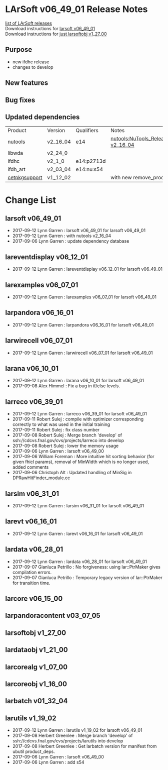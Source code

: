 # LArSoft v06_49_01 Release Notes



[list of LArSoft releases](LArSoft_release_list)  
Download instructions for [larsoft v06_49_01](https://scisoft.fnal.gov/scisoft/bundles/larsoft/v06_49_01/larsoft-v06_49_01.html)  
Download instructions for [just larsoftobj v1_27_00](https://scisoft.fnal.gov/scisoft/bundles/larsoftobj/v1_27_00/larsoftobj-v1_27_00.html)

## Purpose

-   new ifdhc release
-   changes to develop

## New features

## Bug fixes

## Updated dependencies

|                    |                   |            |                                                        |                                |
|--------------------|-------------------|------------|--------------------------------------------------------|--------------------------------|
| Product            | Version           | Qualifiers | Notes                                                  |                                |
| nutools            | v2_16_04          | e14        | [nutools:NuTools_Release_Notes#nutools-v2_16_04](https://cdcvs.fnal.gov/redmine/projects/nutools/wiki/NuTools_Release_Notes#nutools-v2_16_04) |                                |
| libwda             | v2_24_0           |            |                                                        |                                |
| ifdhc              | v2_1_0           | e14:p2713d |                                                        |                                |
| ifdh_art           | v2_03_04          | e14:nu:s54 |                                                        |                                |
| [ cetpkgsupport](https://cdcvs.fnal.gov/redmine/projects/cetpkgsupport/wiki/ ) | v1_12_02   |                                                        | with new remove_product script |

# Change List

## larsoft v06_49_01

-   2017-09-12 Lynn Garren : larsoft v06_49_01 for larsoft v06_49_01
-   2017-09-12 Lynn Garren : with nutools v2_16_04
-   2017-09-06 Lynn Garren : update dependency database

## lareventdisplay v06_12_01

-   2017-09-12 Lynn Garren : lareventdisplay v06_12_01 for larsoft v06_49_01

## larexamples v06_07_01

-   2017-09-12 Lynn Garren : larexamples v06_07_01 for larsoft v06_49_01

## larpandora v06_16_01

-   2017-09-12 Lynn Garren : larpandora v06_16_01 for larsoft v06_49_01

## larwirecell v06_07_01

-   2017-09-12 Lynn Garren : larwirecell v06_07_01 for larsoft v06_49_01

## larana v06_10_01

-   2017-09-12 Lynn Garren : larana v06_10_01 for larsoft v06_49_01
-   2017-09-08 Alex Himmel : Fix a bug in if/else levels.

## larreco v06_39_01

-   2017-09-12 Lynn Garren : larreco v06_39_01 for larsoft v06_49_01
-   2017-09-11 Robert Sulej : compile with optimizer corresponding correctly to what was used in the initial training
-   2017-09-11 Robert Sulej : fix class number
-   2017-09-08 Robert Sulej : Merge branch 'develop' of ssh://cdcvs.fnal.gov/cvs/projects/larreco into develop
-   2017-09-08 Robert Sulej : lower the memory usage
-   2017-09-06 Lynn Garren : larsoft v06_49_00
-   2017-09-06 William Foreman : More intuitive hit sorting behavior (for given fhicl params), removal of MinWidth which is no longer used, added comments
-   2017-09-06 Christoph Alt : Updated handling of MinSig in DPRawHitFinder_module.cc

## larsim v06_31_01

-   2017-09-12 Lynn Garren : larsim v06_31_01 for larsoft v06_49_01

## larevt v06_16_01

-   2017-09-12 Lynn Garren : larevt v06_16_01 for larsoft v06_49_01

## lardata v06_28_01

-   2017-09-12 Lynn Garren : lardata v06_28_01 for larsoft v06_49_01
-   2017-09-07 Gianluca Petrillo : No forgiveness: using lar::PtrMaker gives compilation errors.
-   2017-09-07 Gianluca Petrillo : Temporary legacy version of lar::PtrMaker for transition time.

## larcore v06_15_00

## larpandoracontent v03_07_05

## larsoftobj v1_27_00

## lardataobj v1_21_00

## larcorealg v1_07_00

## larcoreobj v1_16_00

## larbatch v01_32_04

## larutils v1_19_02

-   2017-09-12 Lynn Garren : larutils v1_19_02 for larsoft v06_49_01
-   2017-09-08 Herbert Greenlee : Merge branch 'develop' of ssh://cdcvs.fnal.gov/cvs/projects/larutils into develop
-   2017-09-08 Herbert Greenlee : Get larbatch version for manifest from ubutil product_deps.
-   2017-09-06 Lynn Garren : larsoft v06_49_00
-   2017-09-06 Lynn Garren : add s54
